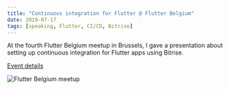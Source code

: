 ```yaml
---
title: "Continuous integration for Flutter @ Flutter Belgium"
date: 2019-07-17
tags: [speaking, Flutter, CI/CD, Bitrise]
---
```


At the fourth Flutter Belgium meetup in Brussels, I gave a presentation about setting up continuous integration for Flutter apps using Bitrise.

[Event details](https://www.meetup.com/nl-NL/Flutter-Belgium/events/262700987/)

![Flutter Belgium meetup](https://secure.meetupstatic.com/photos/event/1/b/c/6/600_482647110.webp "Flutter Belgium meetup")